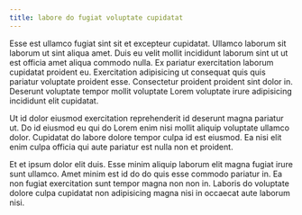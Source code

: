 ```yaml
---
title: labore do fugiat voluptate cupidatat
---
```


Esse est ullamco fugiat sint sit et excepteur cupidatat. Ullamco laborum sit laborum ut sint aliqua amet. Duis eu velit mollit incididunt laborum sint ut ut est officia amet aliqua commodo nulla. Ex pariatur exercitation laborum cupidatat proident eu. Exercitation adipisicing ut consequat quis quis pariatur voluptate proident esse. Consectetur proident proident sint dolor in. Deserunt voluptate tempor mollit voluptate Lorem voluptate irure adipisicing incididunt elit cupidatat.

Ut id dolor eiusmod exercitation reprehenderit id deserunt magna pariatur ut. Do id eiusmod eu qui do Lorem enim nisi mollit aliquip voluptate ullamco dolor. Cupidatat do labore dolore tempor culpa id est eiusmod. Ea nisi elit enim culpa officia qui aute pariatur est nulla non et proident.

Et et ipsum dolor elit duis. Esse minim aliquip laborum elit magna fugiat irure sunt ullamco. Amet minim est id do do quis esse commodo pariatur in. Ea non fugiat exercitation sunt tempor magna non non in. Laboris do voluptate dolore culpa cupidatat non adipisicing magna nisi in occaecat aute laborum nisi.